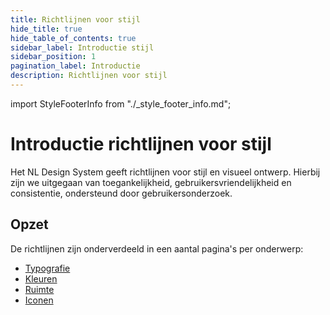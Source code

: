 ```yaml
---
title: Richtlijnen voor stijl
hide_title: true
hide_table_of_contents: true
sidebar_label: Introductie stijl
sidebar_position: 1
pagination_label: Introductie
description: Richtlijnen voor stijl
---
```


<!-- @license CC0-1.0 -->

import StyleFooterInfo from "./\_style_footer_info.md";

# Introductie richtlijnen voor stijl

Het NL Design System geeft richtlijnen voor stijl en visueel ontwerp. Hierbij zijn we uitgegaan van toegankelijkheid, gebruikersvriendelijkheid en consistentie, ondersteund door gebruikersonderzoek.

## Opzet

De richtlijnen zijn onderverdeeld in een aantal pagina's per onderwerp:

- [Typografie](./typografie.md)
- [Kleuren](./kleuren.md)
- [Ruimte](./ruimte.md)
- [Iconen](./iconen.md)

<StyleFooterInfo />
